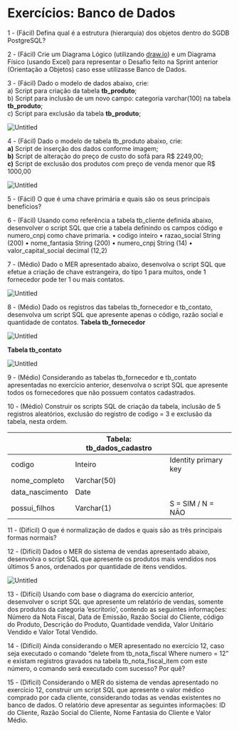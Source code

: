# Exercícios: Banco de Dados

1 - (Fácil) Defina qual é a estrutura (hierarquia) dos objetos dentro do SGDB PostgreSQL?

2 - (Fácil) Crie um Diagrama Lógico (utilizando [draw.io](http://draw.io)) e um Diagrama Físico (usando Excel) para representar o Desafio feito na Sprint anterior (Orientação a Objetos) caso esse utilizasse Banco de Dados.

3 - (Fácil) Dado o modelo de dados abaixo, crie:<br>
a) Script para criação da tabela **tb_produto**;<br>
b) Script para inclusão de um novo campo: categoria varchar(100) na tabela **tb_produto**;<br>
c) Script para exclusão da tabela **tb_produto**;<br>

![Untitled](img/Untitled.png)

4 - (Fácil) Dado o modelo de tabela tb_produto abaixo, crie:<br>
**a)** Script de inserção dos dados conforme imagem;<br>
**b)** Script de alteração do preço de custo do sofá para R$ 2249,00;<br>
**c)** Script de exclusão dos produtos com preço de venda menor que R$ 1000,00<br>

![Untitled](img/Untitled1.png)

5 - (Fácil) O que é uma chave primária e quais são os seus principais benefícios?

6 - (Fácil) Usando como referência a tabela tb_cliente definida abaixo, desenvolver o script
SQL que crie a tabela definindo os campos código e numero_cnpj como chave primaria.
• codigo inteiro
• razao_social String (200)
• nome_fantasia String (200)
• numero_cnpj String (14)
• valor_capital_social decimal (12,2)

7 - (Médio) Dado o MER apresentado abaixo, desenvolva o script SQL que efetue a
criação de chave estrangeira, do tipo 1 para muitos, onde 1 fornecedor pode ter 1 ou mais
contatos.

![Untitled](img/Untitled2.png)

8 - (Médio) Dado os registros das tabelas tb_fornecedor e tb_contato, desenvolva um
script SQL que apresente apenas o código, razão social e quantidade de contatos.
**Tabela tb_fornecedor**

![Untitled](img/Untitled3.png)

**Tabela tb_contato**

![Untitled](img/Untitled4.png)

9 - (Médio) Considerando as tabelas tb_fornecedor e tb_contato apresentadas no exercício
anterior, desenvolva o script SQL que apresente todos os fornecedores que não possuem
contatos cadastrados.

10 - (Médio) Construir os scripts SQL de criação da tabela, inclusão de 5 registros aleatórios,
exclusão do registro de codigo = 3 e exclusão da tabela, nesta ordem.

|  | Tabela: tb_dados_cadastro |  |
| --- | --- | --- |
| codigo | Inteiro  | Identity primary key |
| nome_completo | Varchar(50) |  |
| data_nascimento | Date |  |
| possui_filhos |  Varchar(1)  | S = SIM / N = NÃO |

11 - (Difícil) O que é normalização de dados e quais são as três principais formas normais?

12 - (Difícil) Dados o MER do sistema de vendas apresentado abaixo, desenvolva o script
SQL que apresente os produtos mais vendidos nos últimos 5 anos, ordenados por
quantidade de itens vendidos.

![Untitled](img/Untitled5.png)

13 - (Difícil) Usando com base o diagrama do exercício anterior, desenvolver o script SQL
que apresente um relatório de vendas, somente dos produtos da categoria ‘escritorio’,
contendo as seguintes informações: Número da Nota Fiscal, Data de Emissão, Razão
Social do Cliente, código do Produto, Descrição do Produto, Quantidade vendida, Valor
Unitário Vendido e Valor Total Vendido.

14 - (Difícil) Ainda considerando o MER apresentado no exercício 12, caso seja executado
o comando “delete from tb_nota_fiscal Where numero = 12” e existam
registros gravados na tabela tb_nota_fiscal_item com este número, o comando será
executado com sucesso? Por quê?

15 - (Difícil) Considerando o MER do sistema de vendas apresentado no exercício 12,
construir um script SQL que apresente o valor médico comprado por cada cliente,
considerando todas as vendas existentes no banco de dados. O relatório deve apresentar
as seguintes informações: ID do Cliente, Razão Social do Cliente, Nome Fantasia do
Cliente e Valor Médio.
